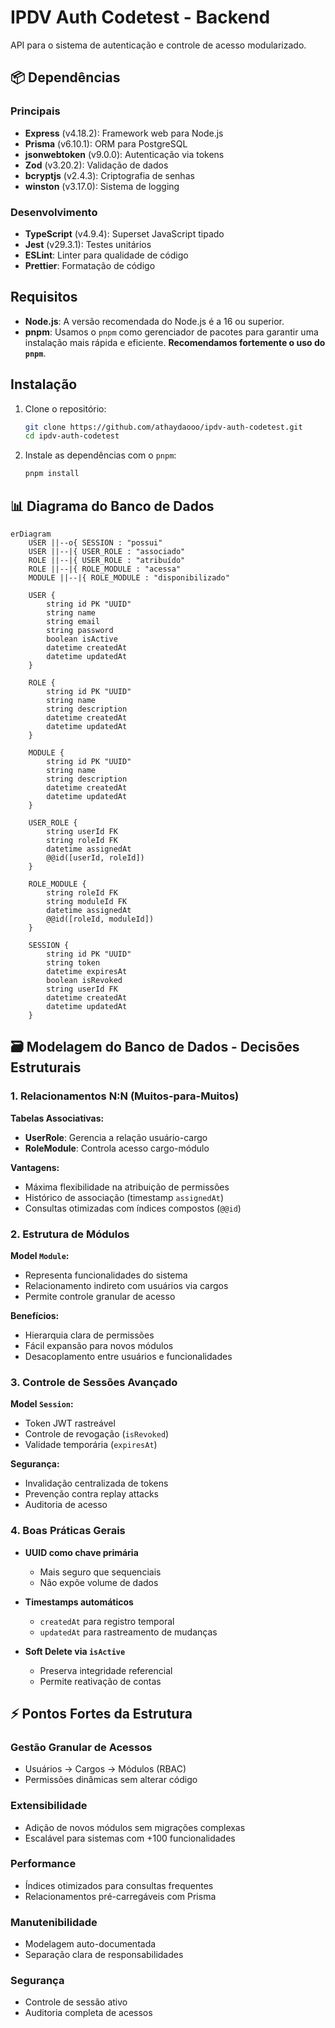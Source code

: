 # IPDV Auth Codetest - Backend

API para o sistema de autenticação e controle de acesso modularizado.

## 📦 Dependências

### Principais
- **Express** (v4.18.2): Framework web para Node.js
- **Prisma** (v6.10.1): ORM para PostgreSQL
- **jsonwebtoken** (v9.0.0): Autenticação via tokens
- **Zod** (v3.20.2): Validação de dados
- **bcryptjs** (v2.4.3): Criptografia de senhas
- **winston** (v3.17.0): Sistema de logging

### Desenvolvimento
- **TypeScript** (v4.9.4): Superset JavaScript tipado
- **Jest** (v29.3.1): Testes unitários
- **ESLint**: Linter para qualidade de código
- **Prettier**: Formatação de código

## Requisitos

- **Node.js**: A versão recomendada do Node.js é a 16 ou superior.
- **pnpm**: Usamos o `pnpm` como gerenciador de pacotes para garantir uma instalação mais rápida e eficiente. **Recomendamos fortemente o uso do `pnpm`**.

## Instalação

1. Clone o repositório:

   ```bash
   git clone https://github.com/athaydaooo/ipdv-auth-codetest.git
   cd ipdv-auth-codetest
   ```

2. Instale as dependências com o `pnpm`:

   ```bash
   pnpm install
   ```

## 📊 Diagrama do Banco de Dados

```mermaid
erDiagram
    USER ||--o{ SESSION : "possui"
    USER ||--|{ USER_ROLE : "associado"
    ROLE ||--|{ USER_ROLE : "atribuído"
    ROLE ||--|{ ROLE_MODULE : "acessa"
    MODULE ||--|{ ROLE_MODULE : "disponibilizado"
    
    USER {
        string id PK "UUID"
        string name
        string email
        string password
        boolean isActive
        datetime createdAt
        datetime updatedAt
    }
    
    ROLE {
        string id PK "UUID"
        string name
        string description
        datetime createdAt
        datetime updatedAt
    }
    
    MODULE {
        string id PK "UUID"
        string name
        string description
        datetime createdAt
        datetime updatedAt
    }
    
    USER_ROLE {
        string userId FK
        string roleId FK
        datetime assignedAt
        @@id([userId, roleId])
    }
    
    ROLE_MODULE {
        string roleId FK
        string moduleId FK
        datetime assignedAt
        @@id([roleId, moduleId])
    }
    
    SESSION {
        string id PK "UUID"
        string token
        datetime expiresAt
        boolean isRevoked
        string userId FK
        datetime createdAt
        datetime updatedAt
    }
````

## 🗃️ Modelagem do Banco de Dados - Decisões Estruturais

### 1. Relacionamentos N\:N (Muitos-para-Muitos)

**Tabelas Associativas:**

* **UserRole**: Gerencia a relação usuário-cargo
* **RoleModule**: Controla acesso cargo-módulo

**Vantagens:**

* Máxima flexibilidade na atribuição de permissões
* Histórico de associação (timestamp `assignedAt`)
* Consultas otimizadas com índices compostos (`@@id`)

### 2. Estrutura de Módulos

**Model `Module`:**

* Representa funcionalidades do sistema
* Relacionamento indireto com usuários via cargos
* Permite controle granular de acesso

**Benefícios:**

* Hierarquia clara de permissões
* Fácil expansão para novos módulos
* Desacoplamento entre usuários e funcionalidades

### 3. Controle de Sessões Avançado

**Model `Session`:**

* Token JWT rastreável
* Controle de revogação (`isRevoked`)
* Validade temporária (`expiresAt`)

**Segurança:**

* Invalidação centralizada de tokens
* Prevenção contra replay attacks
* Auditoria de acesso

### 4. Boas Práticas Gerais

* **UUID como chave primária**

  * Mais seguro que sequenciais
  * Não expõe volume de dados

* **Timestamps automáticos**

  * `createdAt` para registro temporal
  * `updatedAt` para rastreamento de mudanças

* **Soft Delete via `isActive`**

  * Preserva integridade referencial
  * Permite reativação de contas

## ⚡ Pontos Fortes da Estrutura

### Gestão Granular de Acessos

* Usuários → Cargos → Módulos (RBAC)
* Permissões dinâmicas sem alterar código

### Extensibilidade

* Adição de novos módulos sem migrações complexas
* Escalável para sistemas com +100 funcionalidades

### Performance

* Índices otimizados para consultas frequentes
* Relacionamentos pré-carregáveis com Prisma

### Manutenibilidade

* Modelagem auto-documentada
* Separação clara de responsabilidades

### Segurança

* Controle de sessão ativo
* Auditoria completa de acessos
